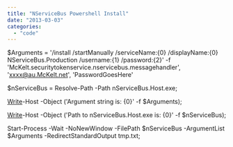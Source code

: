 ```yaml
---
title: "NServiceBus Powershell Install"
date: "2013-03-03"
categories: 
  - "code"
---
```


$Arguments = '/install /startManually /serviceName:{0} /displayName:{0} NServiceBus.Production /username:{1} /password:{2}' -f 'McKelt.securitytokenservice.nservicebus.messagehandler', 'xxxx@au.McKelt.net', 'PasswordGoesHere'

$nServiceBus = Resolve-Path -Path nServiceBus.Host.exe;

[Write](http://search.microsoft.com/default.asp?so=RECCNT&siteid=us%2Fdev&p=1&nq=NEW&qu=Write&IntlSearch=&boolean=PHRASE&ig=01&i=09&i=99)\-Host -Object ('Argument string is: {0}' -f $Arguments);

[Write](http://search.microsoft.com/default.asp?so=RECCNT&siteid=us%2Fdev&p=1&nq=NEW&qu=Write&IntlSearch=&boolean=PHRASE&ig=01&i=09&i=99)\-Host -Object ('Path to nServiceBus.Host.exe is: {0}' -f $nServiceBus);

Start-Process -Wait -NoNewWindow -FilePath $nServiceBus -ArgumentList $Arguments -RedirectStandardOutput tmp.txt;
